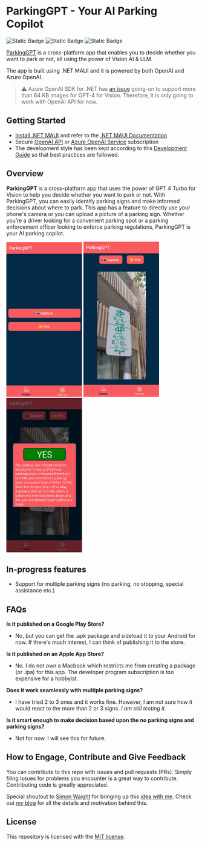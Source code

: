 # ParkingGPT - Your AI Parking Copilot

 ![Static Badge](https://img.shields.io/badge/mvp_phase-completed-green?labelColor=blue) ![Static Badge](https://img.shields.io/badge/documentation_status-in_progress-yellow?labelColor=pink)  ![Static Badge](https://img.shields.io/badge/tests-not_started-brown?labelColor=red)

[ParkingGPT](https://github.com/arafattehsin/ParkingGPT) is a cross-platform app that enables you to decide whether you want to park or not, all using the power of Vision AI & LLM. 

The app is built using .NET MAUI and it is powered by both OpenAI and Azure OpenAI. 

> ⚠️ Azure OpenAI SDK for .NET has [an issue](https://github.com/Azure/azure-sdk-for-net/issues/40855) going-on to support more than 64 KB images for GPT-4 for Vision. Therefore, it is only going to work with OpenAI API for now. 

  ## Getting Started ##

* [Install .NET MAUI](https://dot.net/maui) and refer to the [.NET MAUI Documentation](https://docs.microsoft.com/dotnet/maui)
* Secure [OpenAI API](https://openai.com/blog/openai-api) or [Azure OpenAI Service](https://learn.microsoft.com/en-us/legal/cognitive-services/openai/limited-access) subscription
* The development style has been kept according to this [Development Guide](https://github.com/dotnet/maui/blob/main/.github/DEVELOPMENT.md) so that best practices are followed. 
  

## Overview

**ParkingGPT** is a cross-platform app that uses the power of GPT 4 Turbo for Vision to help you decide whether you want to park or not. With ParkingGPT, you can easily identify parking signs and make informed decisions about where to park. This app has a feature to directly use your phone's camera or you can upload a picture of a parking sign. Whether you’re a driver looking for a convenient parking spot or a parking enforcement officer looking to enforce parking regulations, ParkingGPT is your AI parking copilot.

<img src="assets/home.png" alt="Home Page" width="200"/> <img src="assets/pick.png" alt="Pick a parking sign photo" width="200"/> <img src="assets/result.png" alt="Parking Result" width="200"/>

## In-progress features

- Support for multiple parking signs (no parking, no stopping, special assistance etc.)
  

## FAQs

**Is it published on a Google Play Store?** 
- No, but you can get the .apk package and sideload it to your Android for now. If there's much interest, I can think of publishing it to the store.

**Is it published on an Apple App Store?**
- No. I do not own a Macbook which restricts me from creating a package (or .ipa) for this app. The developer program subscription is too expensive for a hobbyist. 

**Does it work seamlessly with multiple parking signs?** 
- I have tried 2 to 3 ones and it works fine. However, I am not sure how it would react to the more than 2 or 3 signs. *I am still testing it.*

**Is it smart enough to make decision based upon the no parking signs and parking signs?** 
- Not for now. I will see this for future.
  

## How to Engage, Contribute and Give Feedback

You can contribute to this repo with issues and pull requests (PRs). Simply filing issues for problems you encounter is a great way to contribute. Contributing code is greatly appreciated.

Special shoutout to [Simon Waight](https://github.com/sjwaight) for bringing up this [idea with me](https://twitter.com/simonwaight/status/1630787390393704448). Check out [my blog](https://arafattehsin.com/parkinggpt-your-ai-parking-copilot/) for all the details and motivation behind this.

## License

This repository is licensed with the [MIT license](LICENSE.md).
